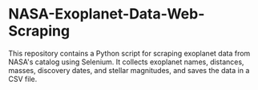 # NASA-Exoplanet-Data-Web-Scraping
This repository contains a Python script for scraping exoplanet data from NASA's catalog using Selenium. It collects exoplanet names, distances, masses, discovery dates, and stellar magnitudes, and saves the data in a CSV file.
